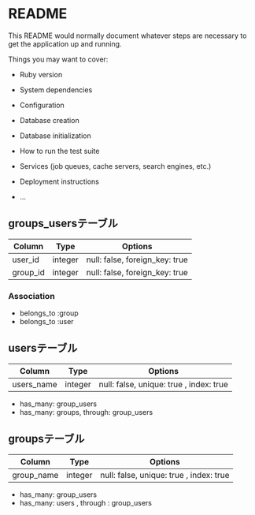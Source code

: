 # README

This README would normally document whatever steps are necessary to get the
application up and running.

Things you may want to cover:

* Ruby version

* System dependencies

* Configuration

* Database creation

* Database initialization

* How to run the test suite

* Services (job queues, cache servers, search engines, etc.)

* Deployment instructions

* ...

## groups_usersテーブル

|Column|Type|Options|
|------|----|-------|
|user_id|integer|null: false, foreign_key: true|
|group_id|integer|null: false, foreign_key: true|

### Association
- belongs_to :group
- belongs_to :user

## usersテーブル
|Column|Type|Options|
|------|----|-------|
|users_name|integer|null: false, unique: true , index: true|

- has_many: group_users
- has_many: groups, through: group_users

## groupsテーブル
|Column|Type|Options|
|------|----|-------|
|group_name|integer|null: false, unique: true , index: true|

- has_many: group_users
- has_many: users , through : group_users
